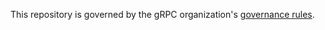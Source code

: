 This repository is governed by the gRPC organization's
[governance rules](https://github.com/grpc/grpc-community/blob/master/governance.md).
